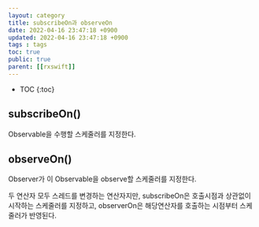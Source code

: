 ```yaml
---
layout: category
title: subscribeOn과 observeOn
date: 2022-04-16 23:47:18 +0900
updated: 2022-04-16 23:47:18 +0900
tags : tags
toc: true
public: true
parent: [[rxswift]]
---
```

* TOC
{:toc}

## subscribeOn()
Observable을 수행할 스케줄러를 지정한다.

## observeOn()
Observer가 이 Observable을 observe할 스케줄러를 지정한다.

두 연산자 모두 스레드를 변경하는 연산자지만,
subscribeOn은 호출시점과 상관없이 시작하는 스케줄러를 지정하고,
observerOn은 해당연산자를 호출하는 시점부터 스케줄러가 반영된다.

